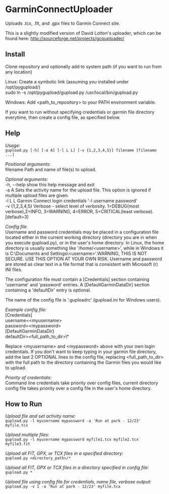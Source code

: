 GarminConnectUploader
=====================

Uploads .tcx, .fit, and .gpx files to Garmin Connect site.

This is a slightly modified version of David Lotton's uploader, which can be found here:
http://sourceforge.net/projects/gcpuploader/

Install
----------------------

Clone repository and optionally add to system path (if you want to run from any location)

Linux: 
Create a symbolic link (assuming you installed under /opt/pygupload/)  
sudo ln -s /opt/pygupload/gupload.py /usr/local/bin/gupload.py

Windows:
Add \<path_to_repository\> to your PATH environment variable.

If you want to run without specifying credentials or garmin file directory everytime, then create a config file, as specified below.


Help
-----------------------

*Usage:*  
`gupload.py [-h] [-a A] [-l L L] [-v {1,2,3,4,5}] filename [filename ...]`

*Positional arguments:*  
    filename Path and name of file(s) to upload.

*Optional arguments:*  
  -h, --help show this help message and exit  
  -a A Sets the activity name for the upload file. This option is ignored if multiple upload files are given.  
  -l L L Garmin Connect login credentials '-l username password'  
  -v {1,2,3,4,5} Verbose - select level of verbosity. 1=DEBUG(most verbose),2=INFO, 3=WARNING, 4=ERROR, 5=CRITICAL(least verbose). [default=3]

*Config file*  
Username and password credentials may be placed in a configuration file located either in the current working directory (directory you are in when you execute gupload.py), or in the user's home directory. In Linux, the home directory is usually something like '/home/\<username\>', while in Windows it is C:\Documents and Settings\\\<username\>\'.WARNING, THIS IS NOT SECURE. USE THIS OPTION AT YOUR OWN RISK. Username and password are stored as clear text in a file format that is consistent with Microsoft (r) INI files.

The configuration file must contain a [Credentials] section containing 'username' and 'password' entries. A [DefaultGarminDataDir] section containing a 'defaultDir' entry is optional.

The name of the config file is '.guploadrc' (gupload.ini for Windows users). 

*Example config file:*  
[Credentials]  
username=\<myusername\>  
password=\<mypassword\>  
[DefaultGarminDataDir]  
defaultDir=\<full_path_to_dir\>\\*

Replace \<myusername\> and \<mypassword\> above with your own login credentials. If you don't want to keep typing in your garmin file directory, add the last 2 OPTIONAL lines to the config file, replacing \<full_path_to_dir\> with the full path to the directory containing the Garmin files you would like to upload.

*Priority of credentials:*  
Command line credentials take priority over config files, current directory config file takes priority over a config file in the user's home directory.


How to Run
-------------------------

*Upload file and set activity name:*  
`gupload.py -l myusername mypassword -a 'Run at park - 12/23' myfile.tcx`

*Upload multiple files:*  
`gupload.py -l myusername mypassword myfile1.tcx myfile2.tcx myfile3.fit`

*Upload all FIT, GPX, or TCX files in a specified directory:*  
`gupload.py <directory_path>/*`

*Upload all FIT, GPX or TCX files in a directory specified in config file:*  
`gupload.py *`

*Upload file using config file for credentials, name file, verbose output:*  
`gupload.py -v 1 -a 'Run at park - 12/23' myfile.tcx`
